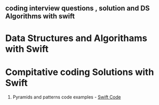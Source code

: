 ## coding interview questions , solution and DS Algorithms with swift

# Data Structures and Algorithams with Swift


# Compitative coding Solutions with Swift

1. Pyramids and patterns code examples - [Swift Code](https://github.com/RajeshkumarGA/Compitative-coding-and-DS-algorithms-with-Swift-/blob/main/Pyramids%20and%20Pattrens.playground/Contents.swift)


